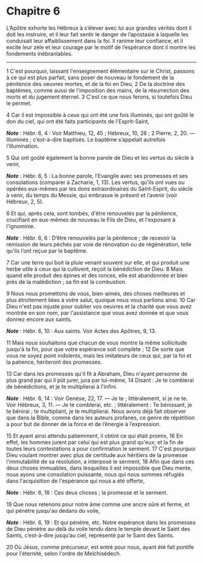# Chapitre 6

L’Apôtre exhorte les Hébreux à s’élever avec lui aux grandes vérités dont il doit les instruire, et il leur fait sentir le danger de l’apostasie à laquelle les conduisait leur affaiblissement dans la foi.
Il ranime leur confiance, et il excite leur zèle et leur courage par le motif de l’espérance dont il montre les fondements inébranlables.

***

1 C'est pourquoi, laissant l'enseignement élémentaire sur le Christ, passons à ce qui est plus parfait, sans poser de nouveau le fondement de la pénitence des oeuvres mortes, et de la foi en Dieu, 2 De la doctrine des baptêmes, comme aussi de l'imposition des mains, de la résurrection des morts et du jugement éternel. 3 C'est ce que nous ferons, si toutefois Dieu le permet.


4 Car il est impossible à ceux qui ont été une fois illuminés, qui ont goûté le don du ciel, qui ont été faits participants de l'Esprit-Saint,

***Note*** :  Hébr. 6, 4 : Voir Matthieu, 12, 45 ; Hébreux, 10, 26 ; 2 Pierre, 2, 20. ― Illuminés ; c’est-à-dire baptisés. Le baptême s’appelait autrefois l’illumination.

5 Qui ont goûté également la bonne parole de Dieu et les vertus du siècle à venir,

***Note*** :  Hébr. 6, 5 : La bonne parole, l’Evangile avec ses promesses et ses consolations (comparer à Zacharie, 1, 13). Les vertus, qu’ils ont vues ou opérées eux-mêmes par les dons extraordinaires du Saint-Esprit, du siècle à venir, du temps du Messie, qui embrasse le présent et l’avenir (voir Hébreux, 2, 5).

6 Et qui, après cela, sont tombés, d'être renouvelés par la pénitence, crucifiant en eux-mêmes de nouveau le Fils de Dieu, et l'exposant à l'ignominie.

***Note*** :  Hébr. 6, 6 : D’être renouvelés par la pénitence ; de recevoir la rémission de leurs péchés par voie de rénovation ou de régénération, telle qu’ils l’ont reçue par le baptême.

7 Car une terre qui boit la pluie venant souvent sur elle, et qui produit une herbe utile à ceux qui la cultivent, reçoit la bénédiction de Dieu. 8 Mais quand elle produit des épines et des ronces, elle est abandonnée et bien près de la malédiction ; sa fin est la combustion.


9 Nous nous promettons de vous, bien-aimés, des choses meilleures et plus étroitement liées à votre salut, quoique nous vous parlions ainsi. 10 Car Dieu n'est pas injuste pour oublier vos oeuvres et la charité que vous avez montrée en son nom, par l'assistance que vous avez donnée et que vous donnez encore aux saints.

***Note*** :  Hébr. 6, 10 : Aux saints. Voir Actes des Apôtres, 9, 13.

11 Mais nous souhaitons que chacun de vous montre la même sollicitude jusqu'à la fin, pour que votre espérance soit complète ; 12 De sorte que vous ne soyez point indolents, mais les imitateurs de ceux qui, par la foi et la patience, hériteront des promesses.


13 Car dans les promesses qu'il fit à Abraham, Dieu n'ayant personne de plus grand par qui il pût jurer, jura par lui-même, 14 Disant : Je te comblerai de bénédictions, et je te multiplierai à l'infini.

***Note*** :  Hébr. 6, 14 : Voir Genèse, 22, 17. ― Je te ; littéralement, si je ne te. Voir Hébreux, 3, 11. ― Je te comblerai, etc. ; littéralement : Te bénissant, je te bénirai ; te multipliant, je te multiplierai. Nous avons déjà fait observer que dans la Bible, comme dans les auteurs profanes, ce genre de répétition a pour but de donner de la force et de l’énergie à l’expression.

15 Et ayant ainsi attendu patiemment, il obtint ce qui était promis, 16 En effet, les hommes jurent par celui qui est plus grand qu'eux; et la fin de toutes leurs contestations a pour confirmation le serment. 17 C'est pourquoi Dieu voulant montrer avec plus de certitude aux héritiers de la promesse l'immutabilité de sa résolution, a interposé le serment, 18 Afin que dans ces deux choses immuables, dans lesquelles il est impossible que Dieu mente, nous ayons une consolation puissante, nous qui nous sommes réfugiés dans l'acquisition de l'espérance qui nous a été offerte,

***Note*** :  Hébr. 6, 18 : Ces deux choses ; la promesse et le serment.

19 Que nous retenons pour notre âme comme une ancre sûre et ferme, et qui pénètre jusqu'au dedans du voile,

***Note*** :  Hébr. 6, 19 : Et qui pénètre, etc. Notre espérance dans les promesses de Dieu pénètre au-delà du voile tendu dans le temple devant le Saint des Saints, c’est-à-dire jusqu’au ciel, représenté par le Saint des Saints.

20 Où Jésus, comme précurseur, est entré pour nous, ayant été fait pontife pour l'éternité, selon l'ordre de Melchisédech.

